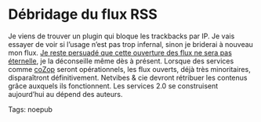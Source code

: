 # Débridage du flux RSS

Je viens de trouver un plugin qui bloque les trackbacks par IP. Je vais essayer de voir si l’usage n’est pas trop infernal, sinon je briderai à nouveau mon flux. [Je reste persuadé que cette ouverture des flux ne sera pas éternelle](/2008/01/13/qu%e2%80%99est-ce-que-je-connais-aux-auteurs/), je la déconseille même dès à présent. Lorsque des services comme [coZop](http://cozop.com) seront opérationnels, les flux ouverts, déjà très minoritaires, disparaîtront définitivement. Netvibes &amp; cie devront rétribuer les contenus grâce auxquels ils fonctionnent. Les services 2.0 se construisent aujourd’hui au dépend des auteurs.

Tags: noepub